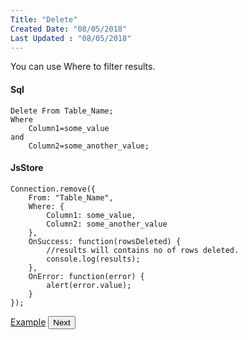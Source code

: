 ```yaml
---
Title: "Delete"
Created Date: "08/05/2018"
Last Updated : "08/05/2018"
---
```


You can use Where to filter results.

#### Sql

```
Delete From Table_Name;
Where
    Column1=some_value
and
    Column2=some_another_value;
```

#### JsStore

```
Connection.remove({
    From: "Table_Name",
    Where: {
        Column1: some_value,
        Column2: some_another_value
    },
    OnSuccess: function(rowsDeleted) {
        //results will contains no of rows deleted.
        console.log(results);
    },
    OnError: function(error) {
        alert(error.value);
    }
});
```

<p class="margin-top-40px center-align">
    <a class="btn info" target="_blank" href="/example/remove">Example</a>
    <button class="btn info btnNext">Next</button>
</p>